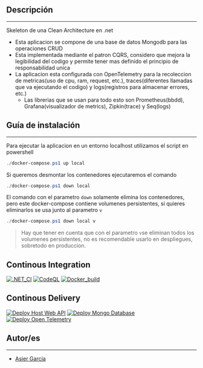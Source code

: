 ## Descripción
---
Skeleton de una Clean Architecture en .net
- Esta aplicacion se compone de una base de datos Mongodb para las operaciones CRUD
- Esta implementada mediante el patron CQRS, considero que mejora la legibilidad del codigo y permite tener mas definido el principio de responsabilidad unica
- La aplicacion esta configurada con OpenTelemetry para la recoleccion de metricas(uso de cpu, ram, request, etc.), traces(diferentes llamadas que va ejecutando el codigo) y logs(registros para almacenar errores, etc.)
    - Las librerias que se usan para todo esto son Prometheus(bbdd), Grafana(visualizador de metrics), Zipkin(trace) y Seq(logs)
 	
## Guía de instalación
---

Para ejecutar la aplicacion en un entorno localhost utilizamos el script en powershell
```powershell
./docker-compose.ps1 up local
```

Si queremos desmontar los contenedores ejecutaremos el comando
```powershell
./docker-compose.ps1 down local
```
El comando con el parametro `down` solamente elimina los contenedores, pero este docker-compose contiene volumenes persistentes, si quieres eliminarlos se usa junto al parametro `v`

```powershell
./docker-compose.ps1 down local v
```
> Hay que tener en cuenta que con el parametro `v`se eliminan todos los volumenes persistentes, no es recomendable usarlo en despliegues, sobretodo en produccion.

## Continous Integration
[![.NET_CI](https://github.com/g4rc1ss/Dotnet-Web-Clean-Architecture-Skeleton/actions/workflows/dotnet.yml/badge.svg)](https://github.com/g4rc1ss/Dotnet-Web-Clean-Architecture-Skeleton/actions/workflows/dotnet.yml)
[![CodeQL](https://github.com/g4rc1ss/Dotnet-Web-Clean-Architecture-Skeleton/actions/workflows/codeql.yml/badge.svg)](https://github.com/g4rc1ss/Dotnet-Web-Clean-Architecture-Skeleton/actions/workflows/codeql.yml)
[![Docker_build](https://github.com/g4rc1ss/Dotnet-Web-Clean-Architecture-Skeleton/actions/workflows/docker-check.yml/badge.svg)](https://github.com/g4rc1ss/Dotnet-Web-Clean-Architecture-Skeleton/actions/workflows/docker-check.yml)

## Continous Delivery
[![Deploy Host Web API](https://github.com/g4rc1ss/Dotnet-Web-Clean-Architecture-Skeleton/actions/workflows/deploy-hostwebapi.yml/badge.svg)](https://github.com/g4rc1ss/Dotnet-Web-Clean-Architecture-Skeleton/actions/workflows/deploy-hostwebapi.yml)
[![Deploy Mongo Database](https://github.com/g4rc1ss/Dotnet-Web-Clean-Architecture-Skeleton/actions/workflows/deploy-mongodb.yml/badge.svg)](https://github.com/g4rc1ss/Dotnet-Web-Clean-Architecture-Skeleton/actions/workflows/deploy-mongodb.yml)
[![Deploy Open Telemetry](https://github.com/g4rc1ss/Dotnet-Web-Clean-Architecture-Skeleton/actions/workflows/deploy-opentelemetry.yml/badge.svg)](https://github.com/g4rc1ss/Dotnet-Web-Clean-Architecture-Skeleton/actions/workflows/deploy-opentelemetry.yml)


## Autor/es
---
- [Asier García](https://github.com/g4rc1ss)



